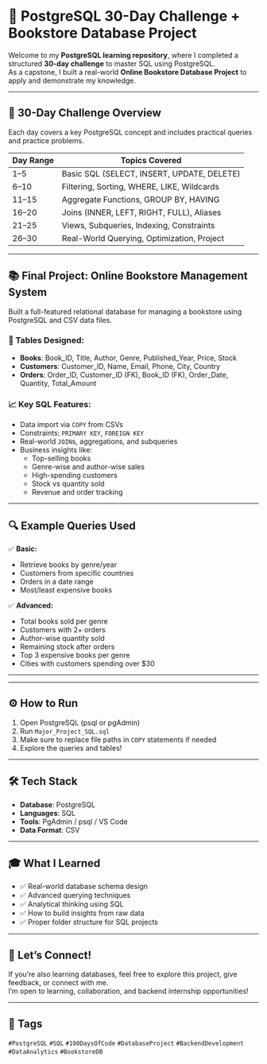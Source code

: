 # 📘 PostgreSQL 30-Day Challenge + Bookstore Database Project

Welcome to my **PostgreSQL learning repository**, where I completed a structured **30-day challenge** to master SQL using PostgreSQL.  
As a capstone, I built a real-world **Online Bookstore Database Project** to apply and demonstrate my knowledge.

---

## 📅 30-Day Challenge Overview

Each day covers a key PostgreSQL concept and includes practical queries and practice problems.

| Day Range | Topics Covered |
|-----------|----------------|
| 1–5       | Basic SQL (SELECT, INSERT, UPDATE, DELETE) |
| 6–10      | Filtering, Sorting, WHERE, LIKE, Wildcards |
| 11–15     | Aggregate Functions, GROUP BY, HAVING |
| 16–20     | Joins (INNER, LEFT, RIGHT, FULL), Aliases |
| 21–25     | Views, Subqueries, Indexing, Constraints |
| 26–30     | Real-World Querying, Optimization, Project |

 

---

## 📚 Final Project: Online Bookstore Management System

Built a full-featured relational database for managing a bookstore using PostgreSQL and CSV data files.

### 🧩 Tables Designed:
- **Books**: Book_ID, Title, Author, Genre, Published_Year, Price, Stock
- **Customers**: Customer_ID, Name, Email, Phone, City, Country
- **Orders**: Order_ID, Customer_ID (FK), Book_ID (FK), Order_Date, Quantity, Total_Amount

### 📈 Key SQL Features:
- Data import via `COPY` from CSVs
- Constraints: `PRIMARY KEY`, `FOREIGN KEY`
- Real-world `JOIN`s, aggregations, and subqueries
- Business insights like:
  - Top-selling books
  - Genre-wise and author-wise sales
  - High-spending customers
  - Stock vs quantity sold
  - Revenue and order tracking

---

## 🔍 Example Queries Used

✅ **Basic:**
- Retrieve books by genre/year
- Customers from specific countries
- Orders in a date range
- Most/least expensive books

✅ **Advanced:**
- Total books sold per genre
- Customers with 2+ orders
- Author-wise quantity sold
- Remaining stock after orders
- Top 3 expensive books per genre
- Cities with customers spending over $30

 

---

---

## ⚙️ How to Run

1. Open PostgreSQL (psql or pgAdmin)
2. Run `Major_Project_SQL.sql`
3. Make sure to replace file paths in `COPY` statements if needed
4. Explore the queries and tables!

---

## 🛠 Tech Stack

- **Database**: PostgreSQL
- **Languages**: SQL
- **Tools**: PgAdmin / psql / VS Code
- **Data Format**: CSV

---

## 🎓 What I Learned

- ✅ Real-world database schema design
- ✅ Advanced querying techniques
- ✅ Analytical thinking using SQL
- ✅ How to build insights from raw data
- ✅ Proper folder structure for SQL projects

---

## 💬 Let’s Connect!

If you’re also learning databases, feel free to explore this project, give feedback, or connect with me.  
I’m open to learning, collaboration, and backend internship opportunities!

---

## 📌 Tags

`#PostgreSQL` `#SQL` `#100DaysOfCode` `#DatabaseProject` `#BackendDevelopment` `#DataAnalytics` `#BookstoreDB`


